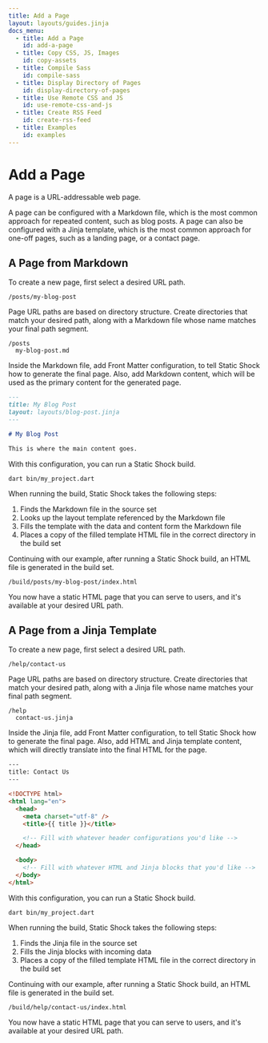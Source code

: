```yaml
---
title: Add a Page
layout: layouts/guides.jinja
docs_menu:
  - title: Add a Page
    id: add-a-page
  - title: Copy CSS, JS, Images
    id: copy-assets
  - title: Compile Sass
    id: compile-sass
  - title: Display Directory of Pages
    id: display-directory-of-pages
  - title: Use Remote CSS and JS
    id: use-remote-css-and-js
  - title: Create RSS Feed
    id: create-rss-feed
  - title: Examples
    id: examples
---
```


# Add a Page

A page is a URL-addressable web page.

A page can be configured with a Markdown file, which is the most common approach for repeated content, such as blog posts. A page can also be configured with a Jinja template, which is the most common approach for one-off pages, such as a landing page, or a contact page.

## A Page from Markdown

To create a new page, first select a desired URL path.

```
/posts/my-blog-post
```

Page URL paths are based on directory structure. Create directories that match your desired path, along with a Markdown file whose name matches your final path segment.

```
/posts
  my-blog-post.md
```

Inside the Markdown file, add Front Matter configuration, to tell Static Shock how to generate the final page. Also, add Markdown content, which will be used as the primary content for the generated page.

```markdown
---
title: My Blog Post
layout: layouts/blog-post.jinja
---

# My Blog Post

This is where the main content goes.
```

With this configuration, you can run a Static Shock build.

```shell
dart bin/my_project.dart
```

When running the build, Static Shock takes the following steps:

1.  Finds the Markdown file in the source set
2.  Looks up the layout template referenced by the Markdown file
3.  Fills the template with the data and content form the Markdown file
4.  Places a copy of the filled template HTML file in the correct directory in the build set

Continuing with our example, after running a Static Shock build, an HTML file is generated in the build set.

```
/build/posts/my-blog-post/index.html
```

You now have a static HTML page that you can serve to users, and it's available at your desired URL path.

## A Page from a Jinja Template

To create a new page, first select a desired URL path.

```
/help/contact-us
```

Page URL paths are based on directory structure. Create directories that match your desired path, along with a Jinja file whose name matches your final path segment.

```
/help
  contact-us.jinja
```

Inside the Jinja file, add Front Matter configuration, to tell Static Shock how to generate the final page. Also, add HTML and Jinja template content, which will directly translate into the final HTML for the page.

```html
---
title: Contact Us
---

<!DOCTYPE html>
<html lang="en">
  <head>
    <meta charset="utf-8" />
    <title>{{ title }}</title>

    <!-- Fill with whatever header configurations you'd like -->
  </head>

  <body>
    <!-- Fill with whatever HTML and Jinja blocks that you'd like -->
  </body>
</html>
```

With this configuration, you can run a Static Shock build.

```shell
dart bin/my_project.dart
```

When running the build, Static Shock takes the following steps:

1. Finds the Jinja file in the source set
2. Fills the Jinja blocks with incoming data
3. Places a copy of the filled template HTML file in the correct directory in the build set

Continuing with our example, after running a Static Shock build, an HTML file is generated in the build set.

```
/build/help/contact-us/index.html
```

You now have a static HTML page that you can serve to users, and it's available at your desired URL path.
